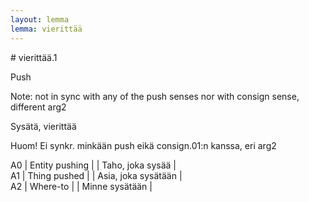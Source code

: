 ```yaml
---
layout: lemma
lemma: vierittää
---
```


<div class="sense">
# <span class="sensename">vierittää.1</span>

<span class="description">Push</span>

Note: not in sync with any of the push senses nor with consign sense, different arg2

<span class="description">Sysätä, vierittää</span>

Huom! Ei synkr. minkään push eikä consign.01:n kanssa, eri arg2

A0 | Entity pushing |   | Taho, joka sysää |  
A1 | Thing pushed |   | Asia, joka sysätään |  
A2 | Where-to |   | Minne sysätään |  

</div>

